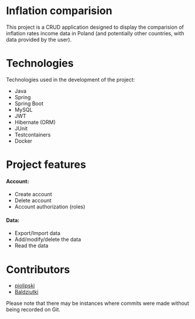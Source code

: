 # Inflation comparision
This project is a CRUD application designed to display the comparision of inflation rates income data in Poland (and potentially other countries, with data provided by the user). 

# Technologies
Technologies used in the development of the project:
- Java
- Spring
- Spring Boot
- MySQL
- JWT
- Hibernate (ORM)
- JUnit
- Testcontainers
- Docker

# Project features
#### Account:
- Create account
- Delete account
- Account authorization (roles)

#### Data:
- Export/Import data
- Add/modify/delete the data
- Read the data

# Contributors
- [piolipski](https://github.com/piolipski)
- [Baldziutki](https://github.com/Baldziutki)
  
Please note that there may be instances where commits were made without being recorded on Git.
